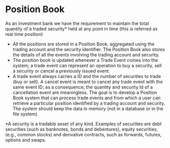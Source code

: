 
# Position Book

As an investment bank we have the requirement to maintain the total quantity of a traded
security* held at any point in time (this is referred as real time position) 

- All the positions are stored in a Position Book, aggregated using the trading account and the security identifier. The Position Book also stores the details of all the events involving the trading account and security.
- The position book is updated whenever a Trade Event comes into the system; a trade event can represent an operation to buy a security, sell a security or cancel a previously issued event. 
- A trade event always carries a ID and the number of securities to trade (buy or sell). A cancel event is meant to cancel any trade event with the same event ID; as a consequence, the quantity and security Id of a cancellation event are meaningless.
The goal is to develop a Position Book system that can process trade events and from which a
user can retrieve a particular position identified by a trading account and security. The system
should keep the data in memory (not in a database or in the file system)

*A security is a tradable asset of any kind. Examples of securities are debt securities (such as
banknotes, bonds and debentures), equity securities, (e.g., common stocks) and derivative
contracts, such as forwards, futures, options and swaps.

